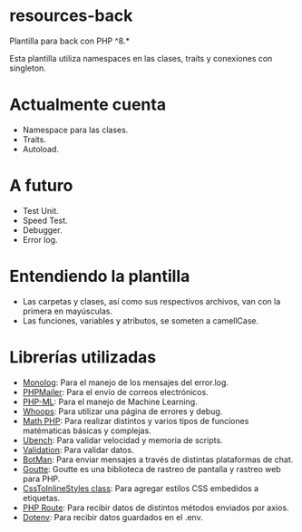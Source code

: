 # resources-back
Plantilla para back con PHP ^8.*

Esta plantilla utiliza namespaces en las clases, traits y conexiones con singleton.

# Actualmente cuenta
  - Namespace para las clases.
  - Traits.
  - Autoload.

# A futuro
  - Test Unit.
  - Speed Test.
  - Debugger.
  - Error log.

# Entendiendo la plantilla
  - Las carpetas y clases, así como sus respectivos archivos, van con la primera en mayúsculas.
  - Las funciones, variables y atributos, se someten a camellCase.

# Librerías utilizadas
  - <a href="https://github.com/Seldaek/monolog" taget="_BLANK">Monolog</a>: Para el manejo de los mensajes del error.log.
  - <a href="https://github.com/PHPMailer/PHPMailer" taget="_BLANK">PHPMailer</a>: Para el envío de correos electrónicos.
  - <a href="https://php-ml.readthedocs.io/en/latest/" taget="_BLANK">PHP-ML</a>: Para el manejo de Machine Learning.
  - <a href="https://github.com/filp/whoops" taget="_BLANK">Whoops</a>: Para utilizar una página de errores y debug.
  - <a href="https://github.com/markrogoyski/math-php" taget="_BLANK">Math PHP</a>: Para realizar distintos y varios tipos de funciones matématicas básicas y complejas.
  - <a href="https://github.com/devster/ubench" taget="_BLANK">Ubench</a>: Para validar velocidad y memoria de scripts.
  - <a href="https://github.com/Respect/Validation" taget="_BLANK">Validation</a>: Para validar datos.
  - <a href="https://botman.io/2.0/welcome" taget="_BLANK">BotMan</a>: Para enviar mensajes a través de distintas plataformas de chat.
  - <a href="https://github.com/FriendsOfPHP/Goutte" taget="_BLANK">Goutte</a>: Goutte es una biblioteca de rastreo de pantalla y rastreo web para PHP.
  - <a href="https://github.com/tijsverkoyen/CssToInlineStyles" taget="_BLANK">CssToInlineStyles class</a>: Para agregar estilos CSS embedidos a etiquetas.
  - <a href="https://github.com/mrjgreen/phroute" taget="_BLANK">PHP Route</a>: Para recibir datos de distintos métodos enviados por axios.
  - <a href="https://github.com/vlucas/phpdotenv" taget="_BLANK">Dotenv</a>: Para recibir datos guardados en el .env.